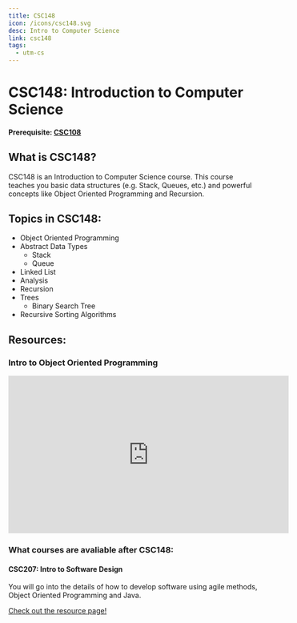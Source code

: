 ```yaml
---
title: CSC148
icon: /icons/csc148.svg
desc: Intro to Computer Science
link: csc148
tags:
  - utm-cs
---
```


# CSC148: Introduction to Computer Science

#### Prerequisite: [CSC108](./csc108)

## What is CSC148?

CSC148 is an Introduction to Computer Science course. This course teaches you
basic data structures (e.g. Stack, Queues, etc.) and powerful concepts like
Object Oriented Programming and Recursion.

## Topics in CSC148:

- Object Oriented Programming
- Abstract Data Types
  - Stack
  - Queue
- Linked List
- Analysis
- Recursion
- Trees
  - Binary Search Tree
- Recursive Sorting Algorithms

## Resources:

### Intro to Object Oriented Programming

<iframe width="560" height="315" src="https://www.youtube.com/embed/SS-9y0H3Si8" frameborder="0" allow="accelerometer; autoplay; encrypted-media; gyroscope; picture-in-picture" allowfullscreen></iframe>

<grid-1-x-2
title="Intro to Stack and Queues"
img-src="https://external-content.duckduckgo.com/iu/?u=https%3A%2F%2Ftse4.mm.bing.net%2Fth%3Fid%3DOIP.ahTX7_rxmBceYh46nXTICQHaEK%26pid%3DApi&f=1"
link="https://www.youtube.com/watch?v=wjI1WNcIntg"
desc="This video gives a very brief intro to what is stack and queues"
button="Check it out!"></grid-1-x-2>

<grid-1-x-2
title="Recursion"
:reversed=true
img-src="https://external-content.duckduckgo.com/iu/?u=https%3A%2F%2Ftse2.mm.bing.net%2Fth%3Fid%3DOIP.NqaDDQnfYMjB_mmS9Bqk0wHaHa%26pid%3DApi&f=1"
link="https://www.youtube.com/embed/KEEKn7Me-ms"
desc="This video gives a very brief intro to what is recursion"
button="Check it out!"></grid-1-x-2>

<grid-1-x-2
title="Trees"
img-src="https://external-content.duckduckgo.com/iu/?u=https%3A%2F%2Ftse3.mm.bing.net%2Fth%3Fid%3DOIP.msOUowCf90RMgHNLLzU71QHaDy%26pid%3DApi&f=1"
link="https://youtu.be/oSWTXtMglKE"
desc="This video gives a very brief intro to what is trees"
button="Check it out!"></grid-1-x-2>

<grid-1-x-2
title="Linked List"
:reversed=true
img-src="https://external-content.duckduckgo.com/iu/?u=https%3A%2F%2Ftse4.mm.bing.net%2Fth%3Fid%3DOIP.v7Lv-0CjAH2KUlIq1cqGawHaEK%26pid%3DApi&f=1"
link="https://youtu.be/njTh_OwMljA"
desc="This video gives a very brief intro to what is linked list"
button="Try it out!"></grid-1-x-2>

### What courses are avaliable after CSC148:

#### CSC207: Intro to Software Design

You will go into the details of how to develop software using agile methods,
Object Oriented Programming and Java.

[Check out the resource page!](./csc207)
